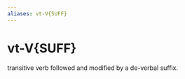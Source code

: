 ```yaml
---
aliases: vt-V{SUFF}
---
```

# vt-V{SUFF}

transitive verb followed and modified by a de-verbal suffix.